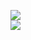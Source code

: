 [![](https://img.shields.io/badge/Made%20With-Github%20Spray-lightgrey.svg?style=for-the-badge&logo=github)](https://github.com/Annihil/github-spray#31153)  
[![](https://i.imgur.com/2DrTn0Z.gif)](https://github.com/Annihil/github-spray)